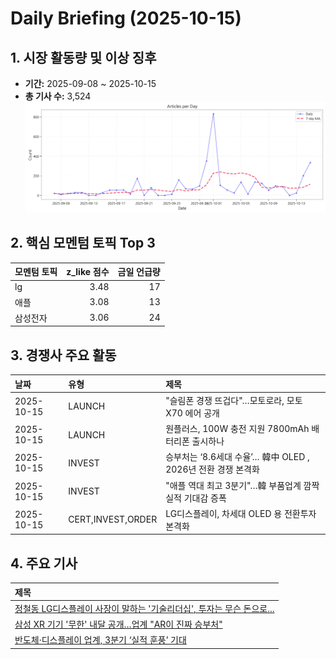 # Daily Briefing (2025-10-15)

## 1. 시장 활동량 및 이상 징후

- **기간:** 2025-09-08 ~ 2025-10-15
- **총 기사 수:** 3,524
![일별 기사 수 추이](fig/timeseries.png)



## 2. 핵심 모멘텀 토픽 Top 3

| 모멘텀 토픽   |   z_like 점수 |   금일 언급량 |
|:---------|------------:|---------:|
| lg       |        3.48 |       17 |
| 애플       |        3.08 |       13 |
| 삼성전자     |        3.06 |       24 |


## 3. 경쟁사 주요 활동

| 날짜         | 유형                | 제목                                          |
|:-----------|:------------------|:--------------------------------------------|
| 2025-10-15 | LAUNCH            | "슬림폰 경쟁 뜨겁다"…모토로라, 모토 X70 에어 공개             |
| 2025-10-15 | LAUNCH            | 원플러스, 100W 충전 지원 7800mAh 배터리폰 출시하나          |
| 2025-10-15 | INVEST            | 승부처는 ‘8.6세대 수율’… 韓中  OLED , 2026년 전환 경쟁 본격화 |
| 2025-10-15 | INVEST            | "애플 역대 최고 3분기"…韓 부품업계 깜짝 실적 기대감 증폭          |
| 2025-10-15 | CERT,INVEST,ORDER | LG디스플레이, 차세대  OLED 용 전환투자 본격화               |


## 4. 주요 기사

| 제목                                                                                                               |
|:-----------------------------------------------------------------------------------------------------------------|
| [정철동 LG디스플레이 사장이 말하는 '기술리더십', 투자는 무슨 돈으로...](http://www.financialreview.co.kr/news/articleView.html?idxno=37455) |
| [삼성 XR 기기 '무한' 내달 공개…업계 "AR이 진짜 승부처"](https://www.greened.kr/news/articleView.html?idxno=331559)                 |
| [반도체·디스플레이 업계, 3분기 ‘실적 훈풍’ 기대](https://www.etoday.co.kr/news/view/2512118)                                       |
